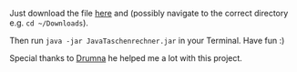 Just download the file [here](https://github.com/jonasrdl/JavaTaschenrechner/releases) and (possibly navigate to the correct directory e.g. `cd ~/Downloads`).
<br>
 
Then run `java -jar JavaTaschenrechner.jar` in your Terminal. Have fun :)

Special thanks to [Drumna](https://github.com/Drumna) he helped me a lot with this project.
